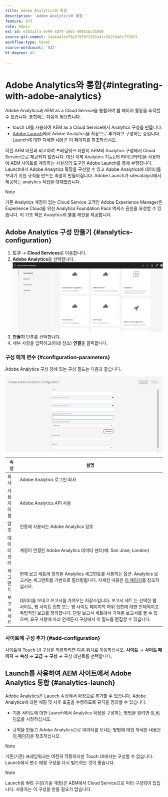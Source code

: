 ```yaml
---
title: Adobe Analytics와 통합
description: 'Adobe Analytics와 통합 '
feature: 관리
role: Admin
exl-id: e353a1fa-3e99-4d79-a0d1-40851bc55506
source-git-commit: 24a4a43cef9a579f9f2992a41c582f4a6c775bf3
workflow-type: tm+mt
source-wordcount: '532'
ht-degree: 4%

---
```


# Adobe Analytics와 통합{#integrating-with-adobe-analytics}

Adobe Analytics과 AEM as a Cloud Service을 통합하여 웹 페이지 활동을 추적할 수 있습니다. 통합에는 다음이 필요합니다.

* touch UI를 사용하여 AEM as a Cloud Service에서 Analytics 구성을 만듭니다.
* [Adobe Launch](#analytics-launch)에서 Adobe Analytics을 확장으로 추가하고 구성하는 중입니다. Launch에 대한 자세한 내용은 [이 페이지](https://experienceleague.adobe.com/docs/launch/using/intro/get-started/quick-start.html)를 참조하십시오.

이전 AEM 버전과 비교하여 프레임워크 지원이 AEM의 Analytics 구성에서 Cloud Service으로 제공되지 않습니다. 대신 이제 Analytics 기능(JS 라이브러리)을 사용하여 AEM 사이트를 계측하는 사실상의 도구인 Adobe Launch를 통해 수행됩니다. Launch에서 Adobe Analytics 확장을 구성할 수 있고 Adobe Analytics에 데이터를 보내기 위한 규칙을 만드는 속성이 만들어집니다. Adobe Launch가 sitecatalyst에서 제공하는 analytics 작업을 대체했습니다.

>[!NOTE]
>
>기존 Analytics 계정이 없는 Cloud Service 고객인 Adobe Experience Manager은 Experience Cloud을 위한 Analytics Foundation Pack 액세스 권한을 요청할 수 있습니다. 이 기초 팩은 Analytics의 볼륨 제한을 제공합니다.

## Adobe Analytics 구성 만들기 {#analytics-configuration}

1. **도구** → **Cloud Services**&#x200B;로 이동합니다.
2. **Adobe Analytics**을 선택합니다.
   ![Adobe Analytics ](assets/analytics_screen2.png "WindowAdobe Analytics 창")
3. **만들기** 단추를 선택합니다.
4. 세부 사항을 입력하고(아래 참조) **연결**&#x200B;을 클릭합니다.

### 구성 매개 변수 {#configuration-parameters}

Adobe Analytics 구성 창에 있는 구성 필드는 다음과 같습니다.

![구성 ](assets/properties_field1.png "매개 변수구성 매개 변수")

| 속성 | 설명 |
|---|---|
| 회사 | Adobe Analytics 로그인 회사 |
| 사용자 이름 | Adobe Analytics API 사용 |
| 암호 | 인증에 사용되는 Adobe Analytics 암호 |
| 데이터 센터 | 계정이 연결된 Adobe Analytics 데이터 센터(예: San Jose, London) |
| 세그먼트 | 현재 보고 세트에 정의된 Analytics 세그먼트를 사용하는 옵션. Analytics 보고서는 세그먼트를 기반으로 필터링됩니다. 자세한 내용은 [이 페이지](https://experienceleague.adobe.com/docs/analytics/components/segmentation/seg-overview.html)를 참조하십시오. |
| 보고서 세트 | 데이터를 보내고 보고서를 가져오는 저장소입니다. 보고서 세트 는 선택한 웹 사이트, 웹 사이트 집합 또는 웹 사이트 페이지의 하위 집합에 대한 전체적이고 독립적인 보고를 정의합니다. 단일 보고서 세트에서 가져온 보고서를 볼 수 있으며, 요구 사항에 따라 언제든지 구성에서 이 필드를 편집할 수 있습니다. |

### 사이트에 구성 추가 {#add-configuration}

사이트에 Touch UI 구성을 적용하려면 다음 위치로 이동하십시오. **사이트** → **사이트 페이지** → **속성** → **고급** → **구성** → 구성 테넌트를 선택합니다.

## Launch를 사용하여 AEM 사이트에서 Adobe Analytics 통합 {#analytics-launch}

Adobe Analytics은 Launch 속성에서 확장으로 추가할 수 있습니다. Adobe Analytics에 대한 매핑 및 사후 호출을 수행하도록 규칙을 정의할 수 있습니다.

* 기본 사이트에 대한 Launch에서 Analytics 확장을 구성하는 방법을 알려면 [이 비디오](https://experienceleague.adobe.com/docs/analytics-learn/tutorials/implementation/via-adobe-launch/basic-configuration-of-the-analytics-launch-extension.html)를 시청하십시오.

* 규칙을 만들고 Adobe Analytics으로 데이터를 보내는 방법에 대한 자세한 내용은 [이 페이지](https://experienceleague.adobe.com/docs/core-services-learn/implementing-in-websites-with-launch/implement-solutions/analytics.html)을 참조하십시오.

>[!NOTE]
>
>기존(기존) 프레임워크는 여전히 작동하지만 Touch UI에서는 구성할 수 없습니다. Launch에서 변수 매핑 구성을 다시 빌드하는 것이 좋습니다.

>[!NOTE]
>
>Launch용 IMS 구성(기술 계정)은 AEM에서 Cloud Service으로 미리 구성되어 있습니다. 사용자는 이 구성을 만들 필요가 없습니다.
